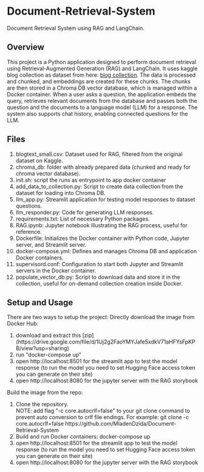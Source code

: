 # Document-Retrieval-System
Document Retrieval System using RAG and LangChain.

## Overview
This project is a Python application designed to perform document retrieval using Retrieval-Augmented Generation (RAG) and LangChain. It uses kaggle blog collection as dataset from here: [blog collection](https://www.kaggle.com/datasets/rtatman/blog-authorship-corpus/data). The data is processed and chunked, and embeddings are created for these chunks. The chunks are then stored in a Chroma DB vector database, which is managed within a Docker container. When a user asks a question, the application embeds the query, retrieves relevant documents from the database and passes both the question and the documents to a language model (LLM) for a response. The system also supports chat history, enabling connected questions for the LLM.

## Files
<ol>
  <li>blogtext_small.csv: Dataset used for RAG, filtered from the original dataset on Kaggle.</li>
  <li>chroma_db: folder with already prepared data (chunked and ready for chroma vector database).</li>
  <li>init.sh: script the runs as entrypoint to app docker container</li>
  <li>add_data_to_collection.py: Script to create data collection from the dataset for loading into Chroma DB.</li>
  <li>llm_app.py: Streamlit application for testing model responses to dataset questions.</li>
  <li>llm_responder.py: Code for generating LLM responses.</li>
  <li>requirements.txt: List of necessary Python packages.</li>
  <li>RAG.ipynb: Jupyter notebook illustrating the RAG process, useful for reference.</li>
  <li>Dockerfile: Initializes the Docker container with Python code, Jupyter server, and Streamlit server.</li>
  <li>docker-compose.yml: Defines and manages Chroma DB and application Docker containers.</li>
  <li>supervisord.conf: Configuration to start both Jupyter and Streamlit servers in the Docker container.</li>
  <li>populate_vector_db.py: Script to download data and store it in the collection, useful for on-demand collection creation inside Docker.</li>
</ol>

## Setup and Usage
There are two ways to setup the project:
Directly download the image from Docker Hub:
<ol>
  <li> download and extract this [zip](https://drive.google.com/file/d/1Uj2g2FaoYMYJafe5xdkV71aHFYsFpKPB/view?usp=sharing) </li>
  <li> run "docker-compose up"</li>
  <li>open http://localhost:8501 for the streamlit app to test the model response (to run the model you need to set Hugging Face access token you can generate on their site)</li>
  <li>open http://localhost:8080 for the jupyter server with the RAG storybook</li>
</ol>
Build the image from the repo:
<ol>
  <li>Clone the repository. <br>
      NOTE: add flag "-c core.autocrlf=false" to your git clone command to prevent auto conversion to crlf file endings. For example: git clone -c core.autocrlf=false https://github.com/MladenDzida/Document-Retrieval-System</li>
  <li>Build and run Docker containers: docker-compose up</li>
  <li>open http://localhost:8501 for the streamlit app to test the model response (to run the model you need to set Hugging Face access token you can generate on their site)</li>
  <li>open http://localhost:8080 for the jupyter server with the RAG storybook</li>
</ol>

